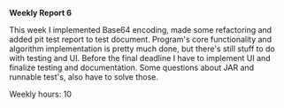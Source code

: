**Weekly Report 6**

This week I implemented Base64 encoding, made some refactoring and added pit test report to test document. Program's core functionality and algorithm implementation is pretty much done, but there's still stuff to do with testing and UI. Before the final deadline I have to implement UI and finalize testing and documentation. Some questions about JAR and runnable test's, also have to solve those.

Weekly hours: 10
